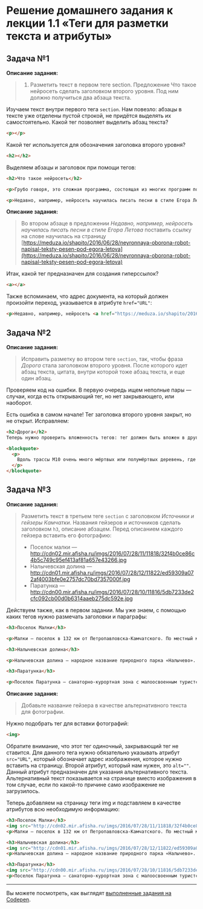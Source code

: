 # Решение домашнего задания к лекции 1.1 «Теги для разметки текста и атрибуты»

## Задача №1

**Описание задания:**
>1. Разметить текст в первом теге section. Предложение Что такое нейросеть сделать заголовком второго уровня. Под ним должно получиться два абзаца текста.

Изучаем текст внутри первого тега `section`. Нам повезло: абзацы в тексте уже отделены пустой строкой, не придётся выделять их самостоятельно. Какой тег позволяет выделить абзац текста?

```html
<p></p>
```
Какой тег используется для обозначения заголовка второго уровня?
```html
<h2></h2>
```
Выделяем абзацы и заголовок при помощи тегов:
```html
<h2>Что такое нейросеть</h2>

<p>Грубо говоря, это сложная программа, состоящая из многих программ поменьше, которая может самостоятельно учиться разным вещам. Скажем, вы 50 раз показываете ей, как собирать пазлы c Белоснежкой, а новый, 51-й пазл, она собирает сама. Примерно так же устроено и творчество нейросетей.</p>

<p>Недавно, например, нейросеть научилась писать песни в стиле Егора Летова. Программа проанализировала корпус текстов «Гражданской обороны», выделила закономерности и на их основе составила собственные произведения. Подробнее о нейросетях можно почитать в наших карточках.</p>
```

**Описание задания:**
>Во втором абзаце в предложении *Недавно, например, нейросеть научилась писать песни в стиле Егора Летова* поставить ссылку на слове научилась на страницу [https://meduza.io/shapito/2016/06/28/neyronnaya-oborona-robot-napisal-teksty-pesen-pod-egora-letova](https://meduza.io/shapito/2016/06/28/neyronnaya-oborona-robot-napisal-teksty-pesen-pod-egora-letova)

Итак, какой тег предназначен для создания гиперссылок?
```html
<a></a>
```
Также вспоминаем, что адрес документа, на который должен произойти переход, указывается в атрибуте `href="URL"`:
```html
<p>Недавно, например, нейросеть <a href="https://meduza.io/shapito/2016/06/28/neyronnaya-oborona-robot-napisal-teksty-pesen-pod-egora-letova">научилась</a> писать песни в стиле Егора Летова. Программа проанализировала корпус текстов «Гражданской обороны», выделила закономерности и на их основе составила собственные произведения. Подробнее о нейросетях можно почитать в наших карточках.</p>
```
## Задача №2

**Описание задания:**
>Исправить разметку во втором теге `section`, так, чтобы фраза *Дорога* стала заголовком второго уровня. После которого идет абзац текста, цитата, внутри которой тоже абзац текста, и еще один абзац.

Проверяем код на ошибки. В первую очередь ищем неполные пары — случаи, когда есть открывающий тег, но нет закрывающего, или наоборот.

Есть ошибка в самом начале! Тег заголовка второго уровня закрыт, но не открыт. Исправляем:
```html
<h2>Дорога</h2>
Теперь нужно проверить вложенность тегов: тег должен быть вложен в другой тег целиком, пересечения недопустимы. Есть такая ошибка — во втором абзаце пересекаются теги параграфа и цитаты. Исправляем:

<blockquote>
  <p>
    Вдоль трассы М10 очень много мёртвых или полумёртвых деревень, где очень легко найти пустующий дом для ночлега
  </p>
</blockquote>
```

## Задача №3

**Описание задания:**
>Разметить текст в третьем теге `section` с заголовком *Источники и гейзеры Камчатки*. Названия гейзеров и источников сделать заголовком `h3`, описание абзацем. Перед описанием каждого гейзера вставить его фотографию:
> * Поселок малки — http://cdn02.mir.afisha.ru/imgs/2016/07/28/11/11818/32f4b0ce86c4b5c749c95ef413af81a657e43266.jpg
> * Налычевская долина — http://cdn01.mir.afisha.ru/imgs/2016/07/28/12/11822/ed59309a072af4003bfe0e2757dc70bd7357000f.jpg
> * Паратунка — http://cdn00.mir.afisha.ru/imgs/2016/07/28/10/11816/5db7233de2cfc092cb00d0b6314aaeb275dc592e.jpg

Действуем также, как в первом задании. Мы уже знаем, с помощью каких тегов нужно размечать заголовки и параграфы:
```html
<h3>Поселок Малки</h3>

<p>Малки – поселок в 132 км от Петропавловска-Камчатского. По местный меркам, далековато, поэтому если уж ехать, то, как минимум, на пару дней. А ехать, конечно, стоит. Малки – настоящий местный спа с горячими источниками посреди потрясающей красивой дикой природы.</p>

<h3>Налычевская долина</h3>

<p>Налычевская долина — народное название природного парка «Налычево». Со всех сторон она окружена вулканами, которые защищают долину от сильного ветра. В сезон здесь очень много грибов и ягод и погода стоит очень теплая, но я особенно люблю Налычевскую долину зимой.</p>

<h3>Паратунка</h3>

<p>Поселок Паратунка – санаторно-курортная зона с малоосвоенным туристско-рекреационным потенциалом. Паратунка славится своими термальными источниками, лечебной грязью, и прочими бальнеологическими возможностями!</p>
```

**Описание задания:**
>Добавьте название гейзера в качестве альтернативного текста для фотографии.

Нужно подобрать тег для вставки фотографий:
```html
<img>
```
Обратите внимание, что этот тег одиночный, закрывающий тег не ставится. Для данного тега нужно обязательно указывать атрибут `src="URL"`, который обозначает адрес изображения, которое нужно вставить на страницу. Второй атрибут, который нам нужен, это `alt=""`. Данный атрибут предназначен для указания альтернативного текста. Альтернативный текст показывается на странице вместо изображения в том случае, если по какой-то причине само изображение не загрузилось.

Теперь добавляем на страницу теги img и подставляем в качестве атрибутов всю необходимую информацию:
```html
<h3>Поселок Малки</h3>
<img src="http://cdn02.mir.afisha.ru/imgs/2016/07/28/11/11818/32f4b0ce86c4b5c749c95ef413af81a657e43266.jpg" alt="Поселок Малки">
<p>Малки – поселок в 132 км от Петропавловска-Камчатского. По местный меркам, далековато, поэтому если уж ехать, то, как минимум, на пару дней. А ехать, конечно, стоит. Малки – настоящий местный спа с горячими источниками посреди потрясающей красивой дикой природы.</p>

<h3>Налычевская долина</h3>
<img src="http://cdn01.mir.afisha.ru/imgs/2016/07/28/12/11822/ed59309a072af4003bfe0e2757dc70bd7357000f.jpg" alt="Налычевская долина">
<p>Налычевская долина — народное название природного парка «Налычево». Со всех сторон она окружена вулканами, которые защищают долину от сильного ветра. В сезон здесь очень много грибов и ягод и погода стоит очень теплая, но я особенно люблю Налычевскую долину зимой.</p>

<h3>Паратунка</h3>
<img src="http://cdn00.mir.afisha.ru/imgs/2016/07/28/10/11816/5db7233de2cfc092cb00d0b6314aaeb275dc592e.jpg" alt="Паратунка">
<p>Поселок Паратунка – санаторно-курортная зона с малоосвоенным туристско-рекреационным потенциалом. Паратунка славится своими термальными источниками, лечебной грязью, и прочими бальнеологическими возможностями!</p>
```
---
Вы можете посмотреть, как выглядят [выполненные задания на Codepen](https://codepen.io/Netology/pen/JrqgqN?editors=1000).
